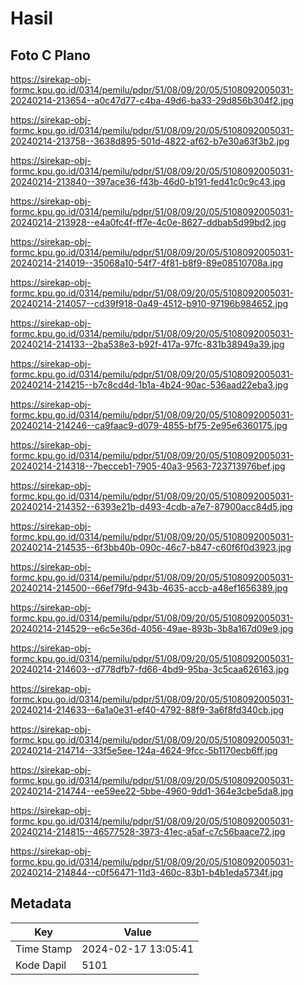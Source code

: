 # Hasil

## Foto C Plano

https://sirekap-obj-formc.kpu.go.id/0314/pemilu/pdpr/51/08/09/20/05/5108092005031-20240214-213654--a0c47d77-c4ba-49d6-ba33-29d856b304f2.jpg

https://sirekap-obj-formc.kpu.go.id/0314/pemilu/pdpr/51/08/09/20/05/5108092005031-20240214-213758--3638d895-501d-4822-af62-b7e30a63f3b2.jpg

https://sirekap-obj-formc.kpu.go.id/0314/pemilu/pdpr/51/08/09/20/05/5108092005031-20240214-213840--397ace36-f43b-46d0-b191-fed41c0c9c43.jpg

https://sirekap-obj-formc.kpu.go.id/0314/pemilu/pdpr/51/08/09/20/05/5108092005031-20240214-213928--e4a0fc4f-ff7e-4c0e-8627-ddbab5d99bd2.jpg

https://sirekap-obj-formc.kpu.go.id/0314/pemilu/pdpr/51/08/09/20/05/5108092005031-20240214-214019--35068a10-54f7-4f81-b8f9-89e08510708a.jpg

https://sirekap-obj-formc.kpu.go.id/0314/pemilu/pdpr/51/08/09/20/05/5108092005031-20240214-214057--cd39f918-0a49-4512-b910-97196b984652.jpg

https://sirekap-obj-formc.kpu.go.id/0314/pemilu/pdpr/51/08/09/20/05/5108092005031-20240214-214133--2ba538e3-b92f-417a-97fc-831b38949a39.jpg

https://sirekap-obj-formc.kpu.go.id/0314/pemilu/pdpr/51/08/09/20/05/5108092005031-20240214-214215--b7c8cd4d-1b1a-4b24-90ac-536aad22eba3.jpg

https://sirekap-obj-formc.kpu.go.id/0314/pemilu/pdpr/51/08/09/20/05/5108092005031-20240214-214246--ca9faac9-d079-4855-bf75-2e95e6360175.jpg

https://sirekap-obj-formc.kpu.go.id/0314/pemilu/pdpr/51/08/09/20/05/5108092005031-20240214-214318--7becceb1-7905-40a3-9563-723713976bef.jpg

https://sirekap-obj-formc.kpu.go.id/0314/pemilu/pdpr/51/08/09/20/05/5108092005031-20240214-214352--6393e21b-d493-4cdb-a7e7-87900acc84d5.jpg

https://sirekap-obj-formc.kpu.go.id/0314/pemilu/pdpr/51/08/09/20/05/5108092005031-20240214-214535--6f3bb40b-090c-46c7-b847-c60f6f0d3923.jpg

https://sirekap-obj-formc.kpu.go.id/0314/pemilu/pdpr/51/08/09/20/05/5108092005031-20240214-214500--66ef79fd-943b-4635-accb-a48ef1656389.jpg

https://sirekap-obj-formc.kpu.go.id/0314/pemilu/pdpr/51/08/09/20/05/5108092005031-20240214-214529--e6c5e36d-4056-49ae-893b-3b8a167d09e9.jpg

https://sirekap-obj-formc.kpu.go.id/0314/pemilu/pdpr/51/08/09/20/05/5108092005031-20240214-214603--d778dfb7-fd66-4bd9-95ba-3c5caa626163.jpg

https://sirekap-obj-formc.kpu.go.id/0314/pemilu/pdpr/51/08/09/20/05/5108092005031-20240214-214633--6a1a0e31-ef40-4792-88f9-3a6f8fd340cb.jpg

https://sirekap-obj-formc.kpu.go.id/0314/pemilu/pdpr/51/08/09/20/05/5108092005031-20240214-214714--33f5e5ee-124a-4624-9fcc-5b1170ecb6ff.jpg

https://sirekap-obj-formc.kpu.go.id/0314/pemilu/pdpr/51/08/09/20/05/5108092005031-20240214-214744--ee59ee22-5bbe-4960-9dd1-364e3cbe5da8.jpg

https://sirekap-obj-formc.kpu.go.id/0314/pemilu/pdpr/51/08/09/20/05/5108092005031-20240214-214815--46577528-3973-41ec-a5af-c7c56baace72.jpg

https://sirekap-obj-formc.kpu.go.id/0314/pemilu/pdpr/51/08/09/20/05/5108092005031-20240214-214844--c0f56471-11d3-460c-83b1-b4b1eda5734f.jpg


## Metadata

| Key        | Value               |
| ---------- | ------------------- |
| Time Stamp | 2024-02-17 13:05:41 |
| Kode Dapil | 5101                |



